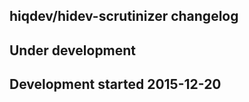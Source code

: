 hiqdev/hidev-scrutinizer changelog
----------------------------------

## Under development


## Development started 2015-12-20

